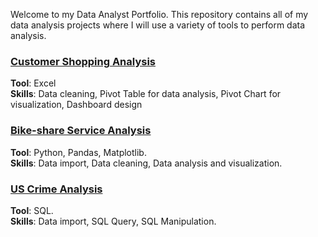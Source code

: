 Welcome to my Data Analyst Portfolio. This repository contains all of my data analysis projects where I will use a variety of tools to perform data analysis.

### <a href = "https://github.com/tientran04/Data-Analysis-Portfolio/blob/main/Customer_shopping_analysis.xlsx">Customer Shopping Analysis</a>
**Tool**: Excel <br/>
**Skills**: Data cleaning, Pivot Table for data analysis, Pivot Chart for visualization, Dashboard design


### <a href = "https://github.com/tientran04/Data-Analysis-Portfolio/blob/main/Bike_share_analysis.ipynb">Bike-share Service Analysis</a>
**Tool**: Python, Pandas, Matplotlib. <br/>
**Skills**: Data import, Data cleaning, Data analysis and visualization.


### <a href = "https://github.com/tientran04/Data-Analysis-Portfolio/blob/main/US_Crime_SQL_Script.sql">US Crime Analysis</a>
**Tool**: SQL.<br/>
**Skills**: Data import, SQL Query, SQL Manipulation.
